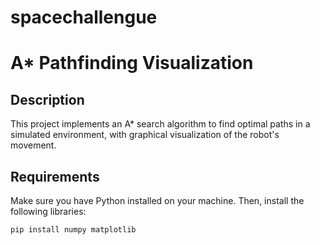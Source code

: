 # spacechallengue

# A* Pathfinding Visualization

## Description
This project implements an A* search algorithm to find optimal paths in a simulated environment, with graphical visualization of the robot's movement.

## Requirements
Make sure you have Python installed on your machine. Then, install the following libraries:

```bash
pip install numpy matplotlib
